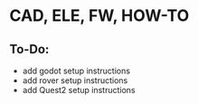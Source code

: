 # CAD, ELE, FW, HOW-TO

## To-Do:

- add godot setup instructions
- add rover setup instructions
- add Quest2 setup instructions